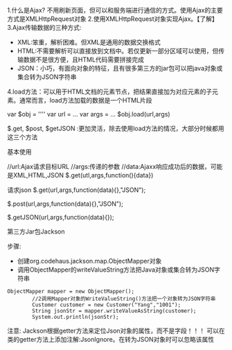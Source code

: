 1.什么是Ajax?  不用刷新页面，但可以和服务端进行通信的方式。使用Ajax的主要方式是XMLHttpRequest对象
2.使用XMLHttpRequest对象实现Ajax。【了解】
3.Ajax传输数据的三种方式:
- XML:笨重，解析困难。但XML是通用的数据交换格式
- HTML:不需要解析可以直接放到文档中。若仅更新一部分区域可以使用，但传输数据不是很方便，且HTML代码需要拼接完成
- JSON：小巧，有面向对象的特征，且有很多第三方的jar包可以把java对象或集合转为JSON字符串

4.load方法：可以用于HTML文档的元素节点，把结果直接加为对应元素的子元素。通常而言，load方法加载的数据是一个HTML片段

var $obj = ''''
var url = ...
var args = ...
$obj.load(url,args)

$.get, $post, $getJSON :更加灵活，除去使用load方法的情况，大部分时候都用这三个方法

 基本使用
 
//url:Ajax请求目标URL
//args:传递的参数
//data:Ajaxx响应成功后的数据，可能是XML,HTML,JSON
$.get(utl,args,function(){data})

请求json
$.get(url,args,function(data){},"JSON");

$.post(url,args,function(data){},"JSON");

$.getJSON(url,args,function(data){});


第三方Jar包Jackson

步骤:

- 创建org.codehaus.jackson.map.ObjectMapper对象
- 调用ObjectMapper的writeValueString方法把Java对象或集合转为JSON字符串 

```
ObjectMapper mapper = new ObjectMapper();
        //2调用Mapper对象的WriteValueString()方法把一个对象转为JSON字符串
        Customer customer = new Customer("Yang","1001");
        String jsonStr = mapper.writeValueAsString(customer);
        System.out.println(jsonStr);
```

注意:
Jackson根据getter方法来定位Json对象的属性，而不是字段！！！
可以在类的getter方法上添加注解:JsonIgnore。在转为JSON对象时可以忽略该属性
